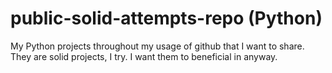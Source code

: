 # public-solid-attempts-repo (Python)
My Python projects throughout my usage of github that I want to share. They are solid projects, I try. I want them to beneficial in anyway.
